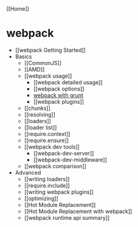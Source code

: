 [[Home]]

# webpack

* [[webpack Getting Started]]
* Basics
    * [[CommonJS]]
    * [[AMD]]
    * [[webpack usage]]
        * [[webpack detailed usage]]
        * [[webpack options]]
        * [webpack with grunt](https://github.com/webpack/grunt-webpack)
        * [[webpack plugins]]
    * [[chunks]]
    * [[resolving]]
    * [[loaders]]
    * [[loader list]]
    * [[require.context]]
    * [[require.ensure]]
    * [[webpack dev tools]]
        * [[webpack-dev-server]]
        * [[webpack-dev-middleware]]
    * [[webpack comparison]]
* Advanced
    * [[writing loaders]]
    * [[require.include]]
    * [[writing webpack plugins]]
    * [[optimizing]]
    * [[Hot Module Replacement]]
    * [[Hot Module Replacement with webpack]]
    * [[webpack runtime api summary]]
